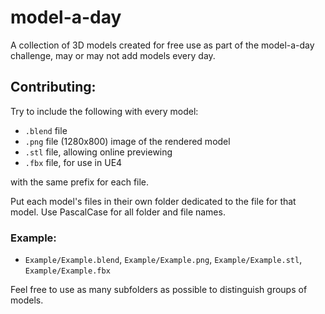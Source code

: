 # model-a-day
A collection of 3D models created for free use as part of the model-a-day challenge, may or may not add models every day.

## Contributing:

Try to include the following with every model:
- `.blend` file
- `.png` file (1280x800) image of the rendered model
- `.stl` file, allowing online previewing
- `.fbx` file, for use in UE4

with the same prefix for each file.

Put each model's files in their own folder dedicated to the file for that model.  Use PascalCase for all folder and file names.

### Example:

- `Example/Example.blend`, `Example/Example.png`, `Example/Example.stl`, `Example/Example.fbx`

Feel free to use as many subfolders as possible to distinguish groups of models.
